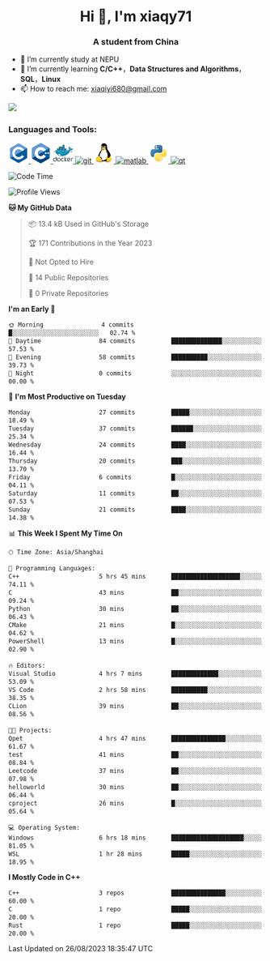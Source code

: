<h1 align="center">Hi 👋, I'm xiaqy71</h1>
<h3 align="center">A student from China</h3>

- 🔭 I’m currently study at NEPU
- 🌱 I’m currently learning **C/C++**，**Data Structures and Algorithms**，**SQL**，**Linux**
- 📫 How to reach me: xiaqiyi680@gmail.com

![](https://github-readme-stats.vercel.app/api?username=xiaqy71)

<h3 align="left">Languages and Tools:</h3>
<p align="left"> <a href="https://www.cprogramming.com/" target="_blank" rel="noreferrer"> <img src="https://raw.githubusercontent.com/devicons/devicon/master/icons/c/c-original.svg" alt="c" width="40" height="40"/> </a> <a href="https://www.w3schools.com/cpp/" target="_blank" rel="noreferrer"> <img src="https://raw.githubusercontent.com/devicons/devicon/master/icons/cplusplus/cplusplus-original.svg" alt="cplusplus" width="40" height="40"/> </a> <a href="https://www.docker.com/" target="_blank" rel="noreferrer"> <img src="https://raw.githubusercontent.com/devicons/devicon/master/icons/docker/docker-original-wordmark.svg" alt="docker" width="40" height="40"/> </a> <a href="https://git-scm.com/" target="_blank" rel="noreferrer"> <img src="https://www.vectorlogo.zone/logos/git-scm/git-scm-icon.svg" alt="git" width="40" height="40"/> </a> <a href="https://www.linux.org/" target="_blank" rel="noreferrer"> <img src="https://raw.githubusercontent.com/devicons/devicon/master/icons/linux/linux-original.svg" alt="linux" width="40" height="40"/> </a> <a href="https://www.mathworks.com/" target="_blank" rel="noreferrer"> <img src="https://upload.wikimedia.org/wikipedia/commons/2/21/Matlab_Logo.png" alt="matlab" width="40" height="40"/> </a> <a href="https://www.python.org" target="_blank" rel="noreferrer"> <img src="https://raw.githubusercontent.com/devicons/devicon/master/icons/python/python-original.svg" alt="python" width="40" height="40"/> </a> <a href="https://www.qt.io/" target="_blank" rel="noreferrer"> <img src="https://upload.wikimedia.org/wikipedia/commons/0/0b/Qt_logo_2016.svg" alt="qt" width="40" height="40"/> </a> </p>

<!--START_SECTION:waka-->
![Code Time](http://img.shields.io/badge/Code%20Time-208%20hrs%206%20mins-blue)

![Profile Views](http://img.shields.io/badge/Profile%20Views-5-blue)

**🐱 My GitHub Data** 

> 📦 13.4 kB Used in GitHub's Storage 
 > 
> 🏆 171 Contributions in the Year 2023
 > 
> 🚫 Not Opted to Hire
 > 
> 📜 14 Public Repositories 
 > 
> 🔑 0 Private Repositories 
 > 
**I'm an Early 🐤** 

```text
🌞 Morning                4 commits           █░░░░░░░░░░░░░░░░░░░░░░░░   02.74 % 
🌆 Daytime                84 commits          ██████████████░░░░░░░░░░░   57.53 % 
🌃 Evening                58 commits          ██████████░░░░░░░░░░░░░░░   39.73 % 
🌙 Night                  0 commits           ░░░░░░░░░░░░░░░░░░░░░░░░░   00.00 % 
```
📅 **I'm Most Productive on Tuesday** 

```text
Monday                   27 commits          █████░░░░░░░░░░░░░░░░░░░░   18.49 % 
Tuesday                  37 commits          ██████░░░░░░░░░░░░░░░░░░░   25.34 % 
Wednesday                24 commits          ████░░░░░░░░░░░░░░░░░░░░░   16.44 % 
Thursday                 20 commits          ███░░░░░░░░░░░░░░░░░░░░░░   13.70 % 
Friday                   6 commits           █░░░░░░░░░░░░░░░░░░░░░░░░   04.11 % 
Saturday                 11 commits          ██░░░░░░░░░░░░░░░░░░░░░░░   07.53 % 
Sunday                   21 commits          ████░░░░░░░░░░░░░░░░░░░░░   14.38 % 
```


📊 **This Week I Spent My Time On** 

```text
🕑︎ Time Zone: Asia/Shanghai

💬 Programming Languages: 
C++                      5 hrs 45 mins       ███████████████████░░░░░░   74.11 % 
C                        43 mins             ██░░░░░░░░░░░░░░░░░░░░░░░   09.24 % 
Python                   30 mins             ██░░░░░░░░░░░░░░░░░░░░░░░   06.43 % 
CMake                    21 mins             █░░░░░░░░░░░░░░░░░░░░░░░░   04.62 % 
PowerShell               13 mins             █░░░░░░░░░░░░░░░░░░░░░░░░   02.90 % 

🔥 Editors: 
Visual Studio            4 hrs 7 mins        █████████████░░░░░░░░░░░░   53.09 % 
VS Code                  2 hrs 58 mins       ██████████░░░░░░░░░░░░░░░   38.35 % 
CLion                    39 mins             ██░░░░░░░░░░░░░░░░░░░░░░░   08.56 % 

🐱‍💻 Projects: 
Qpet                     4 hrs 47 mins       ███████████████░░░░░░░░░░   61.67 % 
test                     41 mins             ██░░░░░░░░░░░░░░░░░░░░░░░   08.84 % 
Leetcode                 37 mins             ██░░░░░░░░░░░░░░░░░░░░░░░   07.98 % 
helloworld               30 mins             ██░░░░░░░░░░░░░░░░░░░░░░░   06.44 % 
cproject                 26 mins             █░░░░░░░░░░░░░░░░░░░░░░░░   05.64 % 

💻 Operating System: 
Windows                  6 hrs 18 mins       ████████████████████░░░░░   81.05 % 
WSL                      1 hr 28 mins        █████░░░░░░░░░░░░░░░░░░░░   18.95 % 
```

**I Mostly Code in C++** 

```text
C++                      3 repos             ███████████████░░░░░░░░░░   60.00 % 
C                        1 repo              █████░░░░░░░░░░░░░░░░░░░░   20.00 % 
Rust                     1 repo              █████░░░░░░░░░░░░░░░░░░░░   20.00 % 
```




 Last Updated on 26/08/2023 18:35:47 UTC
<!--END_SECTION:waka-->




